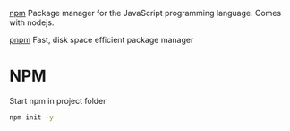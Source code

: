 [npm](npmjs.com)
Package manager for the JavaScript programming language. Comes with nodejs.

[pnpm](pnpm.io)
Fast, disk space efficient package manager

# NPM
Start npm in project folder
```cmd
npm init -y
```